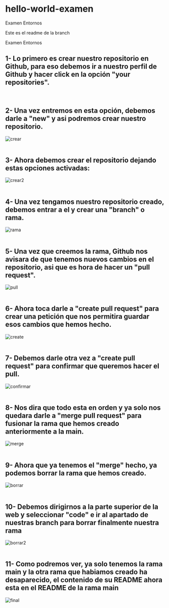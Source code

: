 # hello-world-examen
Examen Entornos

Este es el readme de la branch


Examen Entornos


## 1- Lo primero es crear nuestro repositorio en Github, para eso debemos ir a nuestro perfil de Github y hacer click en la opción "your repositories".
<br>

## 2- Una vez entremos en esta opción, debemos darle a "new" y asi podremos crear nuestro repositorio.
  ![crear](https://github.com/hectorherediavidal/hello-world-examen/blob/main/img/0.png "")
  <br>
  <br>
  
## 3- Ahora debemos crear el repositorio dejando estas opciones activadas:
  
   ![crear2](https://github.com/hectorherediavidal/hello-world-examen/blob/main/img/1.png "")
  <br>
  <br>
  
## 4- Una vez tengamos nuestro repositorio creado, debemos entrar a el y crear una "branch" o rama.
  ![rama](https://github.com/hectorherediavidal/hello-world-examen/blob/main/img/2.png "")
  <br>
  <br>
  
## 5- Una vez que creemos la rama, Github nos avisara de que tenemos nuevos cambios en el repositorio, asi que es hora de hacer un "pull request".
  ![pull](https://github.com/hectorherediavidal/hello-world-examen/blob/main/img/3.png "")
  <br>
  <br>
  
## 6- Ahora toca darle a "create pull request" para crear una petición que nos permitira guardar esos cambios que hemos hecho.
  ![create](https://github.com/hectorherediavidal/hello-world-examen/blob/main/img/4.png "")
  <br>
  <br>
  
## 7- Debemos darle otra vez a "create pull request" para confirmar que queremos hacer el pull.
  ![confirmar](https://github.com/hectorherediavidal/hello-world-examen/blob/main/img/5.png "")
  <br>
  <br>
  
## 8- Nos dira que todo esta en orden y ya solo nos quedara darle a "merge pull request" para fusionar la rama que hemos creado anteriormente a la main.
  ![merge](https://github.com/hectorherediavidal/hello-world-examen/blob/main/img/6.png "")
  <br>
  <br>
  
## 9- Ahora que ya tenemos el "merge" hecho, ya podemos borrar la rama que hemos creado.
  ![borrar](https://github.com/hectorherediavidal/hello-world-examen/blob/main/img/7.png "")
  <br>
  <br>
  
## 10- Debemos dirigirnos a la parte superior de la web y seleccionar "code" e ir al apartado de nuestras branch para borrar finalmente nuestra rama
  ![borrar2](https://github.com/hectorherediavidal/hello-world-examen/blob/main/img/10.jpg "")
  <br>
  <br>
  
## 11- Como podremos ver, ya solo tenemos la rama main y la otra rama que habiamos creado ha desaparecido, el contenido de su README ahora esta en el README de la rama main
  ![final](https://github.com/hectorherediavidal/hello-world-examen/blob/main/img/9.png "")
  <br>
  <br>

